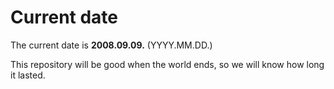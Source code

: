 # Current date

The current date is **2008.09.09.** (YYYY.MM.DD.)

This repository will be good when the world ends, so we will know how long it lasted.